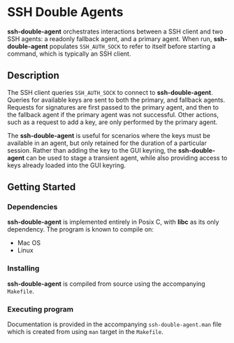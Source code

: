 # SSH Double Agents

**ssh-double-agent** orchestrates interactions between
a SSH client and two SSH agents: a readonly fallback agent,
and a primary agent. When run, **ssh-double-agent**
populates `SSH_AUTH_SOCK` to refer to itself before
starting a command, which is typically an SSH client.

## Description

The SSH client queries `SSH_AUTH_SOCK` to connect
to **ssh-double-agent**. Queries for available keys
are sent to both the primary, and fallback agents.
Requests for signatures are first passed to the
primary agent, and then to the fallback agent if
the primary agent was not successful. Other actions,
such as a request to add a key, are only performed by
the primary agent.

The **ssh-double-agent** is useful for scenarios
where the keys must be available in an agent, but
only retained for the duration of a particular
session. Rather than adding the key to the GUI
keyring, the **ssh-double-agent** can be used
to stage a transient agent, while also providing
access to keys already loaded into the GUI
keyring.

## Getting Started

### Dependencies

**ssh-double-agent** is implemented entirely in Posix C,
with **libc** as its only dependency. The program is known
to compile on:
* Mac OS
* Linux

### Installing

**ssh-double-agent** is compiled from source using the accompanying `Makefile`.

### Executing program

Documentation is provided in the accompanying `ssh-double-agent.man` file
which is created from using `man` target in the `Makefile`.
